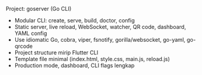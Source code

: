 <!-- Use this file to provide workspace-specific custom instructions to Copilot. For more details, visit https://code.visualstudio.com/docs/copilot/copilot-customization#_use-a-githubcopilotinstructionsmd-file -->

Project: goserver (Go CLI)
- Modular CLI: create, serve, build, doctor, config
- Static server, live reload, WebSocket, watcher, QR code, dashboard, YAML config
- Use idiomatic Go, cobra, viper, fsnotify, gorilla/websocket, go-yaml, go-qrcode
- Project structure mirip Flutter CLI
- Template file minimal (index.html, style.css, main.js, reload.js)
- Production mode, dashboard, CLI flags lengkap

